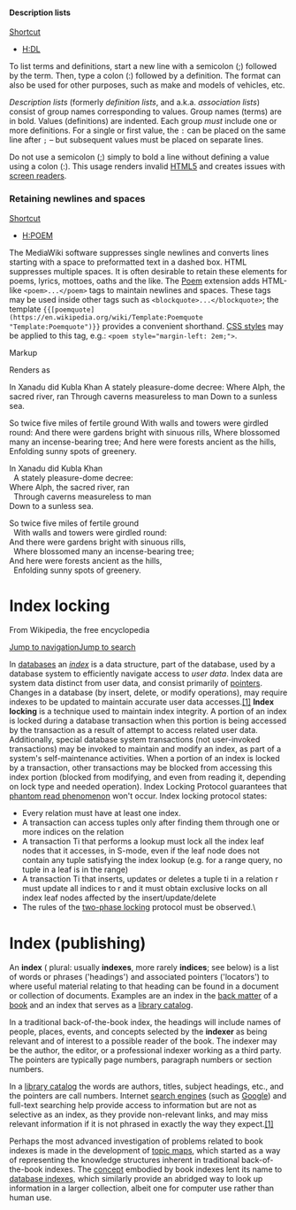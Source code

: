 #### Description lists

[Shortcut](https://en.wikipedia.org/wiki/Wikipedia:Shortcut "Wikipedia:Shortcut")

-   [H:DL](https://en.wikipedia.org/w/index.php?title=H:DL&redirect=no)

To list terms and definitions, start a new line with a semicolon (;) followed by the term. Then, type a colon (:) followed by a definition. The format can also be used for other purposes, such as make and models of vehicles, etc.

_Description lists_ (formerly _definition lists_, and a.k.a. _association lists_) consist of group names corresponding to values. Group names (terms) are in bold. Values (definitions) are indented. Each group _must_ include one or more definitions. For a single or first value, the `:` can be placed on the same line after `;` – but subsequent values must be placed on separate lines.

Do not use a semicolon (;) simply to bold a line without defining a value using a colon (:). This usage renders invalid [HTML5](https://en.wikipedia.org/wiki/HTML5 "HTML5") and creates issues with [screen readers](https://en.wikipedia.org/wiki/Screen_reader "Screen reader").

### Retaining newlines and spaces

[Shortcut](https://en.wikipedia.org/wiki/Wikipedia:Shortcut "Wikipedia:Shortcut")

-   [H:POEM](https://en.wikipedia.org/w/index.php?title=H:POEM&redirect=no)

The MediaWiki software suppresses single newlines and converts lines starting with a space to preformatted text in a dashed box. HTML suppresses multiple spaces. It is often desirable to retain these elements for poems, lyrics, mottoes, oaths and the like. The [Poem](https://www.mediawiki.org/wiki/Extension:Poem "mw:Extension:Poem") extension adds HTML-like `<poem>...</poem>` tags to maintain newlines and spaces. These tags may be used inside other tags such as `<blockquote>...</blockquote>`; the template `{{[poemquote](https://en.wikipedia.org/wiki/Template:Poemquote "Template:Poemquote")}}` provides a convenient shorthand. [CSS styles](https://en.wikipedia.org/wiki/H:CSS "H:CSS") may be applied to this tag, e.g.: `<poem style="margin-left: 2em;">`.

Markup

Renders as

<poem>
In Xanadu did Kubla Khan
  A stately pleasure-dome decree:
Where Alph, the sacred river, ran
  Through caverns measureless to man
Down to a sunless sea.

So twice five miles of fertile ground
  With walls and towers were girdled round:
And there were gardens bright with sinuous rills,
  Where blossomed many an incense-bearing tree;
And here were forests ancient as the hills,
  Enfolding sunny spots of greenery.
</poem>

In Xanadu did Kubla Khan  
  A stately pleasure-dome decree:  
Where Alph, the sacred river, ran  
  Through caverns measureless to man  
Down to a sunless sea.  
  
So twice five miles of fertile ground  
  With walls and towers were girdled round:  
And there were gardens bright with sinuous rills,  
  Where blossomed many an incense-bearing tree;  
And here were forests ancient as the hills,  
  Enfolding sunny spots of greenery.


Index locking
=============

From Wikipedia, the free encyclopedia

[Jump to navigation](https://en.wikipedia.org/wiki/Index_locking#mw-head)[Jump to search](https://en.wikipedia.org/wiki/Index_locking#searchInput)

In [databases](https://en.wikipedia.org/wiki/Database "Database") an _[index](https://en.wikipedia.org/wiki/Index_(database) "Index (database)")_ is a data structure, part of the database, used by a database system to efficiently navigate access to _user data_. Index data are system data distinct from user data, and consist primarily of [pointers](https://en.wikipedia.org/wiki/Pointer_(computer_programming) "Pointer (computer programming)"). Changes in a database (by insert, delete, or modify operations), may require indexes to be updated to maintain accurate user data accesses.[\[1\]](https://en.wikipedia.org/wiki/Index_locking#cite_note-Weikum01-1) **Index locking** is a technique used to maintain index integrity. A portion of an index is locked during a database transaction when this portion is being accessed by the transaction as a result of attempt to access related user data. Additionally, special database system transactions (not user-invoked transactions) may be invoked to maintain and modify an index, as part of a system's self-maintenance activities. When a portion of an index is locked by a transaction, other transactions may be blocked from accessing this index portion (blocked from modifying, and even from reading it, depending on lock type and needed operation). Index Locking Protocol guarantees that [phantom read phenomenon](https://en.wikipedia.org/wiki/Isolation_(database_systems)#Phantom_reads "Isolation (database systems)") won't occur. Index locking protocol states:

-   Every relation must have at least one index.
-   A transaction can access tuples only after finding them through one or more indices on the relation
-   A transaction Ti that performs a lookup must lock all the index leaf nodes that it accesses, in S-mode, even if the leaf node does not contain any tuple satisfying the index lookup (e.g. for a range query, no tuple in a leaf is in the range)
-   A transaction Ti that inserts, updates or deletes a tuple ti in a relation r must update all indices to r and it must obtain exclusive locks on all index leaf nodes affected by the insert/update/delete
-   The rules of the [two-phase locking](https://en.wikipedia.org/wiki/Two-phase_locking "Two-phase locking") protocol must be observed.\

# Index (publishing)
An **index** ( plural: usually **indexes**, more rarely **indices**; see below) is a list of words or phrases ('headings') and associated pointers ('locators') to where useful material relating to that heading can be found in a document or collection of documents. Examples are an index in the [back matter](https://en.wikipedia.org/wiki/Back_matter "Back matter") of a [book](https://en.wikipedia.org/wiki/Book "Book") and an index that serves as a [library catalog](https://en.wikipedia.org/wiki/Library_catalog "Library catalog").

In a traditional back-of-the-book index, the headings will include names of people, places, events, and concepts selected by the **indexer** as being relevant and of interest to a possible reader of the book. The indexer may be the author, the editor, or a professional indexer working as a third party. The pointers are typically page numbers, paragraph numbers or section numbers.

In a [library catalog](https://en.wikipedia.org/wiki/Library_catalog "Library catalog") the words are authors, titles, subject headings, etc., and the pointers are call numbers. Internet [search engines](https://en.wikipedia.org/wiki/Web_search_engine) (such as [Google](https://en.wikipedia.org/wiki/Google "Google")) and full-text searching help provide access to information but are not as selective as an index, as they provide non-relevant links, and may miss relevant information if it is not phrased in exactly the way they expect.[\[1\]](https://en.wikipedia.org/wiki/Index_(publishing)#cite_note-1)

Perhaps the most advanced investigation of problems related to book indexes is made in the development of [topic maps](https://en.wikipedia.org/wiki/Topic_maps "Topic maps"), which started as a way of representing the knowledge structures inherent in traditional back-of-the-book indexes. The [concept](https://en.wikipedia.org/wiki/Concept "Concept") embodied by book indexes lent its name to [database indexes](https://en.wikipedia.org/wiki/Database_index "Database index"), which similarly provide an abridged way to look up information in a larger collection, albeit one for computer use rather than human use.